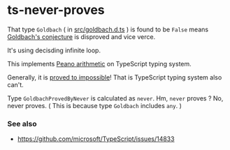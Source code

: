 # ts-never-proves

That type `Goldbach` ( in [src/goldbach.d.ts](src/goldbach.d.ts) ) is found to be `False` means [Goldbach's conjecture](https://en.wikipedia.org/wiki/Goldbach%27s_conjecture) is disproved and vice verce.

It's using decisding infinite loop.

This implements [Peano arithmetic](https://en.wikipedia.org/wiki/Peano_axioms) on TypeScript typing system.

Generally, it is [proved to impossible](https://en.wikipedia.org/wiki/Halting_problem)!
That is TypeScript typing system also can't.

Type `GoldbachProvedByNever` is calculated as `never`.
Hm, `never` proves ? No, never proves.
( This is because type `Goldbach` includes `any`. )

### See also

- https://github.com/microsoft/TypeScript/issues/14833

